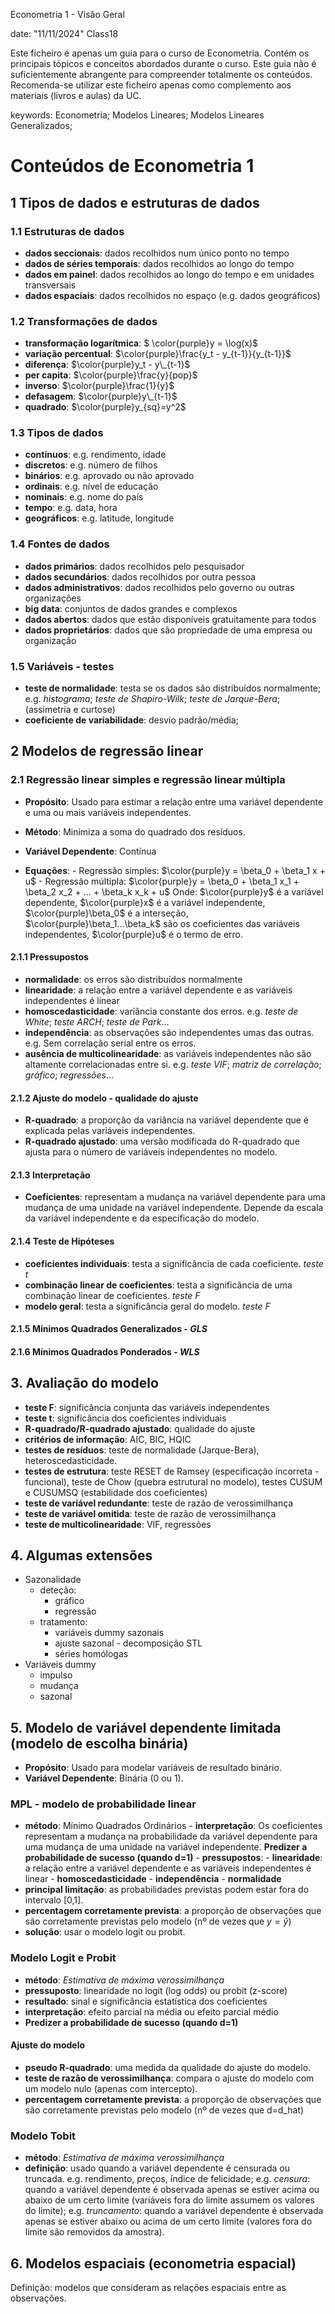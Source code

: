 Econometria 1 - Visão Geral

date: "11/11/2024" Class18

Este ficheiro é apenas um guia para o curso de Econometria. Contém os principais tópicos e conceitos abordados durante o curso. Este guia não é suficientemente abrangente para compreender totalmente os conteúdos. Recomenda-se utilizar este ficheiro apenas como complemento aos materiais (livros e aulas) da UC.


keywords: Econometria; Modelos Lineares; Modelos Lineares Generalizados;

# Conteúdos de Econometria 1

## 1 Tipos de dados e estruturas de dados

### 1.1 Estruturas de dados

-   **dados seccionais**: dados recolhidos num único ponto no tempo
-   **dados de séries temporais**: dados recolhidos ao longo do tempo
-   **dados em painel**: dados recolhidos ao longo do tempo e em unidades transversais
-   **dados espaciais**: dados recolhidos no espaço (e.g. dados geográficos)

### 1.2 Transformações de dados

-   **transformação logarítmica**: $ \color{purple}y = \log(x)$
-   **variação percentual**: $\color{purple}\frac{y_t - y_{t-1}}{y_{t-1}}$
-   **diferença**: $\color{purple}y_t - y\_{t-1}$
-   **per capita**: $\color{purple}\frac{y}{pop}$
-   **inverso**: $\color{purple}\frac{1}{y}$
-   **defasagem**: $\color{purple}y\_{t-1}$
-   **quadrado**: $\color{purple}y_{sq}=y^2$

### 1.3 Tipos de dados

-   **contínuos**: e.g. rendimento, idade
-   **discretos**: e.g. número de filhos
-   **binários**: e.g. aprovado ou não aprovado
-   **ordinais**: e.g. nível de educação
-   **nominais**: e.g. nome do país
-   **tempo**: e.g. data, hora
-   **geográficos**: e.g. latitude, longitude

### 1.4 Fontes de dados

-   **dados primários**: dados recolhidos pelo pesquisador
-   **dados secundários**: dados recolhidos por outra pessoa
-   **dados administrativos**: dados recolhidos pelo governo ou outras organizações
-   **big data**: conjuntos de dados grandes e complexos
-   **dados abertos**: dados que estão disponíveis gratuitamente para todos
-   **dados proprietários**: dados que são propriedade de uma empresa ou organização

### 1.5 Variáveis - testes

-   **teste de normalidade**: testa se os dados são distribuídos normalmente; e.g. *histograma*; *teste de Shapiro-Wilk*; *teste de Jarque-Bera*; (assimetria e curtose)
-   **coeficiente de variabilidade**: desvio padrão/média;

## 2 Modelos de regressão linear

### 2.1 Regressão linear simples e regressão linear múltipla
-   **Propósito**: Usado para estimar a relação entre uma variável dependente e uma ou mais variáveis independentes.
-   **Método**: Minimiza a soma do quadrado dos resíduos.
-   **Variável Dependente**: Contínua

-   **Equações**:
                - Regressão simples: $\color{purple}y = \beta_0 + \beta_1 x + u$
                - Regressão múltipla: $\color{purple}y = \beta_0 + \beta_1 x_1 + \beta_2 x_2 + ... + \beta_k x_k + u$
                Onde: $\color{purple}y$ é a variável dependente, $\color{purple}x$ é a variável independente, $\color{purple}\beta_0$ é a interseção, $\color{purple}\beta_1...\beta_k$ são os coeficientes das variáveis independentes, $\color{purple}u$ é o termo de erro.

#### 2.1.1 Pressupostos

-   **normalidade**: os erros são distribuídos normalmente
-   **linearidade**: a relação entre a variável dependente e as variáveis independentes é linear
-   **homoscedasticidade**: variância constante dos erros. e.g. *teste de White*; *teste ARCH*; *teste de Park*...
-   **independência**: as observações são independentes umas das outras. e.g. Sem correlação serial entre os erros.
-   **ausência de multicolinearidade**: as variáveis independentes não são altamente correlacionadas entre si. e.g. *teste VIF*; *matriz de correlação*; *gráfico*; *regressões*...

#### 2.1.2 Ajuste do modelo - qualidade do ajuste

-   **R-quadrado**: a proporção da variância na variável dependente que é explicada pelas variáveis independentes.
-   **R-quadrado ajustado**: uma versão modificada do R-quadrado que ajusta para o número de variáveis independentes no modelo.

#### 2.1.3 Interpretação

-   **Coeficientes**: representam a mudança na variável dependente para uma mudança de uma unidade na variável independente. Depende da escala da variável independente e da especificação do modelo.

#### 2.1.4 Teste de Hipóteses

-   **coeficientes individuais**: testa a significância de cada coeficiente. *teste t*
-   **combinação linear de coeficientes**: testa a significância de uma combinação linear de coeficientes. *teste F*
-   **modelo geral**: testa a significância geral do modelo. *teste F*

#### 2.1.5 Mínimos Quadrados Generalizados - *GLS*

#### 2.1.6 Mínimos Quadrados Ponderados - *WLS*

## 3. Avaliação do modelo

-   **teste F**: significância conjunta das variáveis independentes
-   **teste t**: significância dos coeficientes individuais
-   **R-quadrado/R-quadrado ajustado**: qualidade do ajuste
-   **critérios de informação**: AIC, BIC, HQIC
-   **testes de resíduos**: teste de normalidade (Jarque-Bera), heteroscedasticidade.
-   **testes de estrutura**: teste RESET de Ramsey (especificação incorreta - funcional), teste de Chow (quebra estrutural no modelo), testes CUSUM e CUSUMSQ (estabilidade dos coeficientes)
-   **teste de variável redundante**: teste de razão de verossimilhança
-   **teste de variável omitida**: teste de razão de verossimilhança
-   **teste de multicolinearidade**: VIF, regressões

## 4. Algumas extensões

- Sazonalidade
    - deteção:
        - gráfico
        - regressão
    - tratamento:
        - variáveis dummy sazonais
        - ajuste sazonal - decomposição STL
        - séries homólogas
- Variáveis dummy
    - impulso
    - mudança
    - sazonal

## 5. Modelo de variável dependente limitada (modelo de escolha binária)

-   **Propósito**: Usado para modelar variáveis de resultado binário.
-   **Variável Dependente**: Binária (0 ou 1).

### MPL - modelo de probabilidade linear

-   **método**: Mínimo Quadrados Ordinários
        -   **interpretação**: Os coeficientes representam a mudança na probabilidade da variável dependente para uma mudança de uma unidade na variável independente. **Predizer a probabilidade de sucesso (quando d=1)**
        -   **pressupostos**:
                -   **linearidade**: a relação entre a variável dependente e as variáveis independentes é linear
                -   **homoscedasticidade**
                -   **independência**
                -   **normalidade**
-   **principal limitação**: as probabilidades previstas podem estar fora do intervalo [0,1].
-   **percentagem corretamente prevista**: a proporção de observações que são corretamente previstas pelo modelo (nº de vezes que $y = \hat{y}$)
-   **solução**: usar o modelo logit ou probit.

### Modelo Logit e Probit

-   **método**: *Estimativa de máxima verossimilhança*
-   **pressuposto**: linearidade no logit (log odds) ou probit (z-score)
-   **resultado**: sinal e significância estatística dos coeficientes
-   **interpretação**: efeito parcial na média ou efeito parcial médio
-   **Predizer a probabilidade de sucesso (quando d=1)**

#### Ajuste do modelo

-   **pseudo R-quadrado**: uma medida da qualidade do ajuste do modelo.
-   **teste de razão de verossimilhança**: compara o ajuste do modelo com um modelo nulo (apenas com intercepto).
-   **percentagem corretamente prevista**: a proporção de observações que são corretamente previstas pelo modelo (nº de vezes que d=d_hat)

### Modelo Tobit

-   **método**: *Estimativa de máxima verossimilhança*
-   **definição**: usado quando a variável dependente é censurada ou truncada. e.g. rendimento, preços, índice de felicidade; e.g. *censura*: quando a variável dependente é observada apenas se estiver acima ou abaixo de um certo limite (variáveis fora do limite assumem os valores do limite); e.g. *truncamento*: quando a variável dependente é observada apenas se estiver abaixo ou acima de um certo limite (valores fora do limite são removidos da amostra).

## 6. Modelos espaciais (econometria espacial)

Definição: modelos que consideram as relações espaciais entre as observações.
